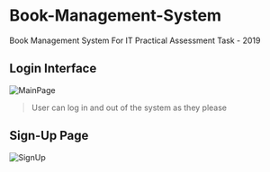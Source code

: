# Book-Management-System
Book Management System For IT Practical Assessment Task - 2019

## Login Interface
![MainPage](https://user-images.githubusercontent.com/48721153/228065200-cff380f7-a5a2-4d2e-972d-31f0de98d2e7.png)
> User can log in and out of the system as they please

## Sign-Up Page
![SignUp](https://user-images.githubusercontent.com/48721153/228066737-386432fc-79a4-4709-a4d4-500ec201828c.png)
